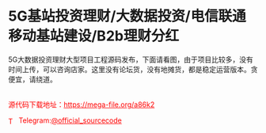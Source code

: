 # 5G基站投资理财/大数据投资/电信联通移动基站建设/B2b理财分红

5G大数据投资理财大型项目工程源码发布，下面请看图，由于项目比较多，没有时间上传，可以咨询店家。这里没有论坛货，没有地摊货，都是稳定运营版本。贪便宜，请绕道。<br><br>


<p style="color: red;">源代码下载地址：<a href="https://mega-file.org/a86k2" style="color: red;">https://mega-file.org/a86k2</a></p><p style="color: red;"><img src="https://cdn-icons-png.flaticon.com/512/2111/2111646.png" alt="Telegram Icon" style="width: 16px; vertical-align: middle; margin-right: 5px;">Telegram:<a href="https://t.me/official_sourcecode" style="color: red;">@official_sourcecode</a></p>